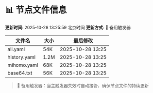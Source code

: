 # 📊 节点文件信息

**更新时间**: 2025-10-28 13:25:59 北京时间
**更新方式**: 🔄 备用触发器

| 文件名 | 大小 | 最后修改 |
|--------|------|----------|
| all.yaml | 54K | 2025-10-28 13:25 |
| history.yaml | 1.2M | 2025-10-28 13:25 |
| mihomo.yaml | 68K | 2025-10-28 13:25 |
| base64.txt | 56K | 2025-10-28 13:25 |

> 🔄 备用触发器：当主触发器失效时自动接管，确保节点文件的持续更新
